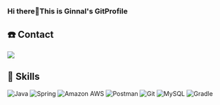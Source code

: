 ### Hi there👋This is Ginnal's GitProfile
## ☎️ Contact 
<a href="pomoq324@gmail.com" target="_blank"><img src="https://img.shields.io/badge/pomoq324@gmail.com-EA4335?flat-square&logo=Gmail&logoColor=white"/></a>
## 📖 Skills
![Java]("https://img.shields.io/badge/Java-007396?style=for-the-badge&logo=Java&logoColor=white")
![Spring]("https://img.shields.io/badge/Spring-6DB33F?style=for-the-badge&logo=Spring&logoColor=white")
![Amazon AWS](https://img.shields.io/badge/AmazonAWS-232F3E?style=for-the-badge&logo=AmazonAWS&logoColor=white")
![Postman]("https://img.shields.io/badge/Postman-FF6C37?style=for-the-badge&logo=postman&logoColor=white")
![Git]("https://img.shields.io/badge/Git-F05032?style=for-the-badge&logo=git&logoColor=white")
![MySQL]("https://img.shields.io/badge/MySQL-4479A1?style=for-the-badge&logo=mysql&logoColor=white")
![Gradle](https://img.shields.io/badge/gradle-02303A?style=for-the-badge&logo=gradle&logoColor=white)



<!--
**0324skdus/0324skdus** is a ✨ _special_ ✨ repository because its `README.md` (this file) appears on your GitHub profile.

Here are some ideas to get you started:

- 🔭 I’m currently working on ...
- 🌱 I’m currently learning ...
- 👯 I’m looking to collaborate on ...
- 🤔 I’m looking for help with ...
- 💬 Ask me about ...
- 📫 How to reach me: ...
- 😄 Pronouns: ...
- ⚡ Fun fact: ...
-->
